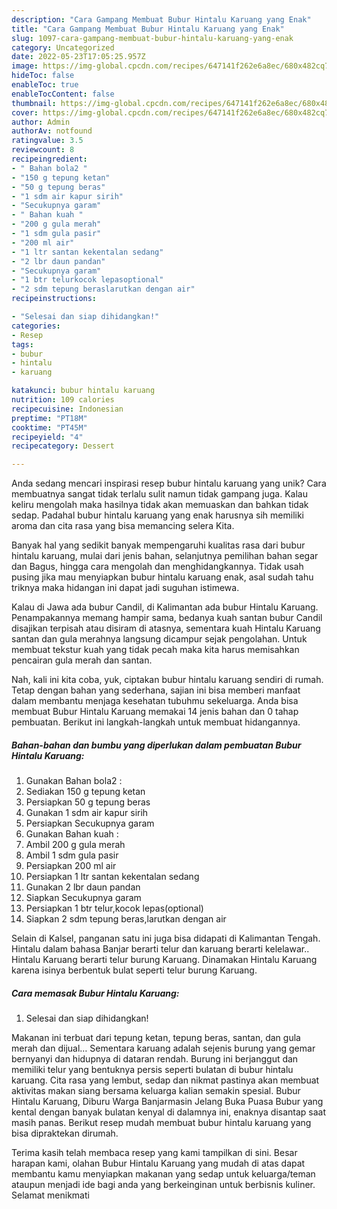 ```yaml
---
description: "Cara Gampang Membuat Bubur Hintalu Karuang yang Enak"
title: "Cara Gampang Membuat Bubur Hintalu Karuang yang Enak"
slug: 1097-cara-gampang-membuat-bubur-hintalu-karuang-yang-enak
category: Uncategorized
date: 2022-05-23T17:05:25.957Z
image: https://img-global.cpcdn.com/recipes/647141f262e6a8ec/680x482cq70/bubur-hintalu-karuang-foto-resep-utama.jpg
hideToc: false
enableToc: true
enableTocContent: false
thumbnail: https://img-global.cpcdn.com/recipes/647141f262e6a8ec/680x482cq70/bubur-hintalu-karuang-foto-resep-utama.jpg
cover: https://img-global.cpcdn.com/recipes/647141f262e6a8ec/680x482cq70/bubur-hintalu-karuang-foto-resep-utama.jpg
author: Admin
authorAv: notfound
ratingvalue: 3.5
reviewcount: 8
recipeingredient:
- " Bahan bola2 "
- "150 g tepung ketan"
- "50 g tepung beras"
- "1 sdm air kapur sirih"
- "Secukupnya garam"
- " Bahan kuah "
- "200 g gula merah"
- "1 sdm gula pasir"
- "200 ml air"
- "1 ltr santan kekentalan sedang"
- "2 lbr daun pandan"
- "Secukupnya garam"
- "1 btr telurkocok lepasoptional"
- "2 sdm tepung beraslarutkan dengan air"
recipeinstructions:

- "Selesai dan siap dihidangkan!"
categories:
- Resep
tags:
- bubur
- hintalu
- karuang

katakunci: bubur hintalu karuang 
nutrition: 109 calories
recipecuisine: Indonesian
preptime: "PT18M"
cooktime: "PT45M"
recipeyield: "4"
recipecategory: Dessert

---
```





Anda sedang mencari inspirasi resep bubur hintalu karuang yang unik? Cara membuatnya sangat tidak terlalu sulit namun tidak gampang juga. Kalau keliru mengolah maka hasilnya tidak akan memuaskan dan bahkan tidak sedap. Padahal bubur hintalu karuang yang enak harusnya sih memiliki aroma dan cita rasa yang bisa memancing selera Kita.





Banyak hal yang sedikit banyak mempengaruhi kualitas rasa dari bubur hintalu karuang, mulai dari jenis bahan, selanjutnya pemilihan bahan segar dan Bagus, hingga cara mengolah dan menghidangkannya. Tidak usah pusing jika mau menyiapkan bubur hintalu karuang enak,      asal sudah tahu triknya maka hidangan ini dapat jadi suguhan istimewa.














Kalau di Jawa ada bubur Candil, di Kalimantan ada bubur Hintalu Karuang. Penampakannya memang hampir sama, bedanya kuah santan bubur Candil disajikan terpisah atau disiram di atasnya, sementara kuah Hintalu Karuang santan dan gula merahnya langsung dicampur sejak pengolahan. Untuk membuat tekstur kuah yang tidak pecah maka kita harus memisahkan pencairan gula merah dan santan.






Nah, kali ini kita coba, yuk, ciptakan bubur hintalu karuang sendiri di rumah. Tetap dengan bahan yang sederhana, sajian ini bisa memberi manfaat dalam membantu menjaga kesehatan tubuhmu sekeluarga. Anda bisa membuat Bubur Hintalu Karuang memakai 14 jenis bahan dan 0 tahap pembuatan. Berikut ini langkah-langkah untuk membuat hidangannya.

<!--inarticleads1-->

##### Bahan-bahan dan bumbu yang diperlukan dalam pembuatan Bubur Hintalu Karuang:

1. Gunakan  Bahan bola2 :
1. Sediakan 150 g tepung ketan
1. Persiapkan 50 g tepung beras
1. Gunakan 1 sdm air kapur sirih
1. Persiapkan Secukupnya garam
1. Gunakan  Bahan kuah :
1. Ambil 200 g gula merah
1. Ambil 1 sdm gula pasir
1. Persiapkan 200 ml air
1. Persiapkan 1 ltr santan kekentalan sedang
1. Gunakan 2 lbr daun pandan
1. Siapkan Secukupnya garam
1. Persiapkan 1 btr telur,kocok lepas(optional)
1. Siapkan 2 sdm tepung beras,larutkan dengan air


Selain di Kalsel, panganan satu ini juga bisa didapati di Kalimantan Tengah. Hintalu dalam bahasa Banjar berarti telur dan karuang berarti kelelawar.. Hintalu Karuang berarti telur burung Karuang. Dinamakan Hintalu Karuang karena isinya berbentuk bulat seperti telur burung Karuang. 

<!--inarticleads2-->

##### Cara memasak Bubur Hintalu Karuang:


1. Selesai dan siap dihidangkan!

Makanan ini terbuat dari tepung ketan, tepung beras, santan, dan gula merah dan dijual… Sementara karuang adalah sejenis burung yang gemar bernyanyi dan hidupnya di dataran rendah. Burung ini berjanggut dan memiliki telur yang bentuknya persis seperti bulatan di bubur hintalu karuang. Cita rasa yang lembut, sedap dan nikmat pastinya akan membuat aktivitas makan siang bersama keluarga kalian semakin spesial. Bubur Hintalu Karuang, Diburu Warga Banjarmasin Jelang Buka Puasa Bubur yang kental dengan banyak bulatan kenyal di dalamnya ini, enaknya disantap saat masih panas. Berikut resep mudah membuat bubur hintalu karuang yang bisa dipraktekan dirumah. 

Terima kasih telah membaca resep yang kami tampilkan di sini. Besar harapan kami, olahan Bubur Hintalu Karuang yang mudah di atas dapat membantu kamu menyiapkan makanan yang sedap untuk keluarga/teman ataupun menjadi ide bagi anda yang berkeinginan untuk berbisnis kuliner. Selamat menikmati
